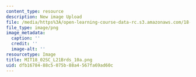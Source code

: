 ```yaml
---
content_type: resource
description: New image Upload
file: /media/https%3A/open-learning-course-data-rc.s3.amazonaws.com/18-02sc-multivariable-calculus-fall-2010/dfb1678488c5075b88a4567fa69ad60c_MIT18_02SC_L21Brds_10a.png
file_type: image/png
image_metadata:
  caption: ''
  credit: ''
  image-alt: ''
resourcetype: Image
title: MIT18_02SC_L21Brds_10a.png
uid: dfb16784-88c5-075b-88a4-567fa69ad60c
---
```

